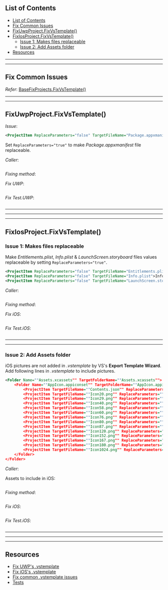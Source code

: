 ## List of Contents
- [List of Contents](#list-of-contents)
- [Fix Common Issues](#fix-common-issues)
- [FixUwpProject.FixVsTemplate()](#fixuwpprojectfixvstemplate)
- [FixIosProject.FixVsTemplate()](#fixiosprojectfixvstemplate)
  - [Issue 1: Makes files replaceable](#issue-1-makes-files-replaceable)
  - [Issue 2: Add Assets folder](#issue-2-add-assets-folder)
- [Resources](#resources)


___
___


## Fix Common Issues

*Refer*: [BaseFixProjects.FixVsTemplate()][1]


___
___


## FixUwpProject.FixVsTemplate()

*Issue*:

```xml
<ProjectItem ReplaceParameters="false" TargetFileName="Package.appxmanifest">Package.appxmanifest</ProjectItem>
```

Set `ReplaceParameters="true"` to make *Package.appxmanifest* file replaceable.

*Caller*:

```cs --region "Fix UWP" --source-file .\..\..\..\..\MvvmCross.Template\Program.cs --project .\..\..\..\..\MvvmCross.Template\MvvmCross.Template.csproj
```

*Fixing method*:

*Fix UWP*:

```cs --region "Make UWP Package.appxmanifest replaceable" --source-file .\..\..\..\..\MvvmCross.Template\FixUwpProject.cs --project .\..\..\..\..\MvvmCross.Template\MvvmCross.Template.csproj
```

*Fix Test.UWP*:

```cs --region "Make Test.UWP Package.appxmanifest replaceable" --source-file .\..\..\..\..\MvvmCross.Template\FixUwpProject.cs --project .\..\..\..\..\MvvmCross.Template\MvvmCross.Template.csproj
```



___
___
___



## FixIosProject.FixVsTemplate()

### Issue 1: Makes files replaceable

Make *Entitlements.plist*, *Info.plist* & *LaunchScreen.storyboard* files values replaceable by setting `ReplaceParameters="true"`.

```xml
<ProjectItem ReplaceParameters="false" TargetFileName="Entitlements.plist">Entitlements.plist</ProjectItem>
<ProjectItem ReplaceParameters="false" TargetFileName="Info.plist">Info.plist</ProjectItem>
<ProjectItem ReplaceParameters="false" TargetFileName="LaunchScreen.storyboard">LaunchScreen.storyboard</ProjectItem>
```

*Caller*:

```cs --region "Fix iOS" --source-file .\..\..\..\..\MvvmCross.Template\Program.cs --project .\..\..\..\..\MvvmCross.Template\MvvmCross.Template.csproj
```

*Fixing method*:

*Fix iOS*:

```cs --region "Make iOS files replaceable" --source-file .\..\..\..\..\MvvmCross.Template\FixIosProject.cs --project .\..\..\..\..\MvvmCross.Template\MvvmCross.Template.csproj
```

*Fix Test.iOS*:

```cs --region "Make Test.iOS files replaceable" --source-file .\..\..\..\..\MvvmCross.Template\FixIosProject.cs --project .\..\..\..\..\MvvmCross.Template\MvvmCross.Template.csproj
```

___
___


### Issue 2: Add Assets folder

iOS pictures are not added in *.vstemplate* by VS's **Export Template Wizard**.  
Add following lines in *.vstemplate* to include pictures.

```xml
<Folder Name=""Assets.xcassets"" TargetFolderName=""Assets.xcassets"">
    <Folder Name=""AppIcon.appiconset"" TargetFolderName=""AppIcon.appiconset"">
        <ProjectItem TargetFileName=""Contents.json"" ReplaceParameters=""true"">Contents.json</ProjectItem>
        <ProjectItem TargetFileName=""Icon20.png"" ReplaceParameters=""false"">Icon20.png</ProjectItem>
        <ProjectItem TargetFileName=""Icon29.png"" ReplaceParameters=""false"">Icon29.png</ProjectItem>
        <ProjectItem TargetFileName=""Icon40.png"" ReplaceParameters=""false"">Icon40.png</ProjectItem>
        <ProjectItem TargetFileName=""Icon58.png"" ReplaceParameters=""false"">Icon58.png</ProjectItem>
        <ProjectItem TargetFileName=""Icon60.png"" ReplaceParameters=""false"">Icon60.png</ProjectItem>
        <ProjectItem TargetFileName=""Icon76.png"" ReplaceParameters=""false"">Icon76.png</ProjectItem>
        <ProjectItem TargetFileName=""Icon80.png"" ReplaceParameters=""false"">Icon80.png</ProjectItem>
        <ProjectItem TargetFileName=""Icon87.png"" ReplaceParameters=""false"">Icon87.png</ProjectItem>
        <ProjectItem TargetFileName=""Icon120.png"" ReplaceParameters=""false"">Icon120.png</ProjectItem>
        <ProjectItem TargetFileName=""Icon152.png"" ReplaceParameters=""false"">Icon152.png</ProjectItem>
        <ProjectItem TargetFileName=""Icon167.png"" ReplaceParameters=""false"">Icon167.png</ProjectItem>
        <ProjectItem TargetFileName=""Icon180.png"" ReplaceParameters=""false"">Icon180.png</ProjectItem>
        <ProjectItem TargetFileName=""Icon1024.png"" ReplaceParameters=""false"">Icon1024.png</ProjectItem>
    </Folder>
</Folder>
```

*Caller*:

Assets to include in iOS:

```cs --region "Fix iOS" --source-file .\..\..\..\..\MvvmCross.Template\Program.cs --project .\..\..\..\..\MvvmCross.Template\MvvmCross.Template.csproj
```

*Fixing method*:

```cs --region "iOS Assets" --source-file .\..\..\..\..\MvvmCross.Template\FixIosProject.cs --project .\..\..\..\..\MvvmCross.Template\MvvmCross.Template.csproj
```

*Fix iOS*:

```cs --region "Add assets in iOS" --source-file .\..\..\..\..\MvvmCross.Template\FixIosProject.cs --project .\..\..\..\..\MvvmCross.Template\MvvmCross.Template.csproj
```

*Fix Test.iOS*:

```cs --region "Add assets in Test.iOS" --source-file .\..\..\..\..\MvvmCross.Template\FixIosProject.cs --project .\..\..\..\..\MvvmCross.Template\MvvmCross.Template.csproj
```



___
___
___



## Resources

* [Fix UWP's .vstemplate][2]
* [Fix iOS's .vstemplate][3]
* [Fix common .vstemplate issues][1]
* [Tests][4]















[1]: ./../2.%20Fix%20Common%20Issues/3.%20Fix%20vstemplate.md#list-of-contents "Fix common issues in .vstemplate files."
[2]: https://dev.azure.com/prosocode/VS/_git/MvxTemplate?path=%2FMvvmCross.Template%2FFixUwpProject.cs&version=GBdev "Fix UWP's .vstemplate - Azure DevOps"
[3]: https://dev.azure.com/prosocode/VS/_git/MvxTemplate?path=%2FMvvmCross.Template%2FFixIosProject.cs&version=GBdev "Fix iOS's .vstemplate - Azure DevOps"
[4]: ./../../Test/2.%20Fix%20Project-Specific%20Issues/1.%20Fix%20vstemplate.md "Test fixing platform-specific issues in .vstemplate"
